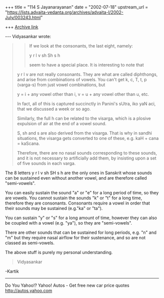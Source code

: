 +++
title = "114 S Jayanarayanan"
date = "2002-07-18"
upstream_url = "https://lists.advaita-vedanta.org/archives/advaita-l/2002-July/003243.html"

+++
[Archive link](https://lists.advaita-vedanta.org/archives/advaita-l/2002-July/003243.html)

--- Vidyasankar <vsundaresan at HOTMAIL.COM> wrote:
> >If we look at the consonants, the last eight,
> namely:
> >
> >y  r  l v
> >sh Sh s h
> >
> >seem to have a special place. It is interesting to
> note that
>
> y r l v are not really consonants. They are what are
> called diphthongs, and
> arise from combinations of vowels. You can't get k,
> c, T, t, p (varga-s)
> from just vowel combinations, but
>
> y = i + any vowel other than i,
> v = u + any vowel other than u, etc.
>
> In fact, all of this is captured succinctly in
> Panini's sUtra, iko yaN aci,
> that we discussed a week or so ago.
>
> Similarly, the full h can be related to the visarga,
> which is a plosive
> expulsion of air at the end of a vowel sound.
>
> S, sh and s are also derived from the visarga. That
> is why in sandhi
> situations, the visarga gets converted to one of
> these, e.g. kaH + cana =
> kaScana.
>
> Therefore, there are no nasal sounds corresponding
> to these sounds, and it
> is not necessary to artificially add them, by
> insisting upon a set of five
> sounds in each varga.
>

The 8 letters y r l v sh SH s h are the only ones in
Sanskrit whose sounds can be sustained even without
another vowel, and are therefore called "semi-vowels".


You can easily sustain the sound "a" or "e" for a long
period of time, so they are vowels. You cannot sustain
the sounds "k" or "t" for a long time, therefore they
are consonants. Consonants require a vowel in order
that their sounds may be sustained (e.g."ka" or "ta").


You can sustain "y" or "s" for a long amount of time,
however they can also be coupled with a vowel (e.g.
"ya"), so they are "semi-vowels".

There are other sounds that can be sustained for long
periods, e.g. "n" and "m" but they require nasal
airflow for their sustenance, and so are not classed
as semi-vowels.

The above stuff is purely my personal understanding.

> Vidyasankar

-Kartik

__________________________________________________
Do You Yahoo!?
Yahoo! Autos - Get free new car price quotes
http://autos.yahoo.com

